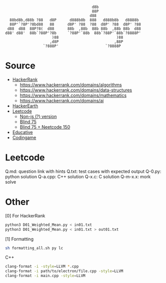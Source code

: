 ```

                                       d8b                   
                                       88P                   
                                      d88                    
  88bd8b,d88b ?88   d8P      d888b8b  888   d888b8b   d8888b 
  88P'`?8P'?8bd88   88      d8P' ?88  ?88  d8P' ?88  d8P' ?88
 d88  d88  88P?8(  d88      88b  ,88b  88b 88b  ,88b 88b  d88
d88' d88'  88b`?88P'?8b     `?88P'`88b  88b`?88P'`88b`?8888P'
                     )88                          )88        
                    ,d8P                         ,88P        
                 `?888P'                     `?8888P         

```


# Source

- [HackerRank](https://www.hackerrank.com/dashboard)
  - https://www.hackerrank.com/domains/algorithms
  - https://www.hackerrank.com/domains/data-structures
  - https://www.hackerrank.com/domains/mathematics
  - https://www.hackerrank.com/domains/ai
- [HackerEarth](https://www.hackerearth.com/practice/)
- [Leetcode](https://leetcode.com/problemset/all/)
  - [Non-js (?) version](https://leetcode.ca/all/problems.html)
  - [Blind 75](https://leetcode.com/discuss/general-discussion/460599/blind-75-leetcode-questions)
  - [Blind 75 + Neetcode 150](https://neetcode.io/practice)
- [Educative](https://www.educative.io/courses/grokking-the-coding-interview)
- [Codingame](https://www.codingame.com/training)


# Leetcode
Q.md:    question link with hints
Q.txt:   test cases with expected output
Q-0.py:  python solution
Q-a.cpp: C++ solution
Q-x.c:   C solution
Q-m-x.x: mork solve


# Other

[0] For HackerRank
```bash
python3 D01_Weighted_Mean.py < in01.txt
python3 D01_Weighted_Mean.py < in01.txt > out01.txt
```

[1] Formatting
```bash
sh formatting_all.sh py lc
```

C++
```bash
clang-format -i -style=LLVM *.cpp
clang-format -i path/to/electron/file.cpp -style=LLVM
clang-format -i main.cpp -style=LLVM
```
